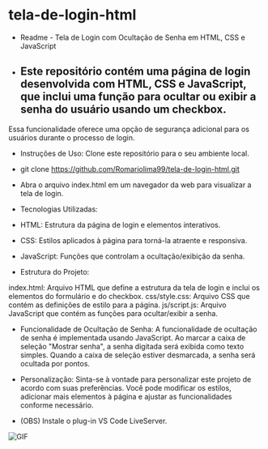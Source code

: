# tela-de-login-html

- Readme - Tela de Login com Ocultação de Senha em HTML, CSS e JavaScript

- Este repositório contém uma página de login desenvolvida com HTML, CSS e JavaScript, que inclui uma função para ocultar ou exibir a senha do usuário usando um checkbox.
  -
Essa funcionalidade oferece uma opção de segurança adicional para os usuários durante o processo de login.

- Instruções de Uso:
Clone este repositório para o seu ambiente local.

- git clone https://github.com/Romariolima99/tela-de-login-html.git
- Abra o arquivo index.html em um navegador da web para visualizar a tela de login.

- Tecnologias Utilizadas:

- HTML: Estrutura da página de login e elementos interativos.
- CSS: Estilos aplicados à página para torná-la atraente e responsiva.
- JavaScript: Funções que controlam a ocultação/exibição da senha.

- Estrutura do Projeto:

index.html: Arquivo HTML que define a estrutura da tela de login e inclui os elementos do formulário e do checkbox.
css/style.css: Arquivo CSS que contém as definições de estilo para a página.
js/script.js: Arquivo JavaScript que contém as funções para ocultar/exibir a senha.

- Funcionalidade de Ocultação de Senha:
A funcionalidade de ocultação de senha é implementada usando JavaScript. Ao marcar a caixa de seleção "Mostrar senha", a senha digitada será exibida como texto simples. 
Quando a caixa de seleção estiver desmarcada, a senha será ocultada por pontos.

- Personalização:
Sinta-se à vontade para personalizar este projeto de acordo com suas preferências. Você pode modificar os estilos, adicionar mais elementos à página e ajustar as funcionalidades conforme necessário.

- (OBS) Instale o plug-in VS Code LiveServer.


<img src="https://i.imgur.com/ZIqxMas.png" alt="GIF" data-canonical-src="https://i.imgur.com/ZIqxMas.png" style="max-width: 50%;">

